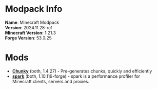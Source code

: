 
Modpack Info
============
  
  
**Name**: Minecraft Modpack  
**Version**: 2024.11.28-rc1  
**Minecraft Version**: 1.21.3  
**Forge Version**: 53.0.25  

# Mods

- [**Chunky**](https://modrinth.com/mod/chunky) (both, 1.4.27) - Pre-generates chunks, quickly and efficiently
- [**spark**](https://modrinth.com/mod/spark) (both, 1.10.119-forge) - spark is a performance profiler for Minecraft clients, servers and proxies.
